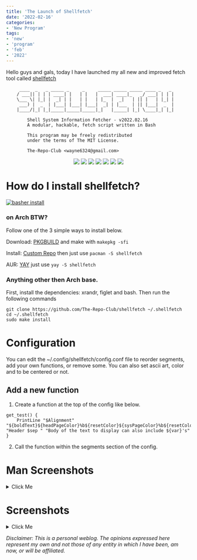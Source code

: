 ```yaml
---
title: 'The Launch of Shellfetch'
date: '2022-02-16'
categories:
- 'New Program'
tags:
- 'new'
- 'program'
- 'feb'
- '2022'
---
```


Hello guys and gals, today I have launched my all new and improved fetch tool called [shellfetch](https://github.com/The-Repo-Club/shellfetch)

<!-- more -->

```
     ____  _   _ _____ _     _     _____ _____ _____ ____ _   _
    / ___|| | | | ____| |   | |   |  ___| ____|_   _/ ___| | | |
    \___ \| |_| |  _| | |   | |   | |_  |  _|   | || |   | |_| |
     ___) |  _  | |___| |___| |___|  _| | |___  | || |___|  _  |
    |____/|_| |_|_____|_____|_____|_|   |_____| |_| \____|_| |_|

        Shell System Information Fetcher - v2022.02.16
        A modular, hackable, fetch script written in Bash

        This program may be freely redistributed
        under the terms of The MIT License.

        The-Repo-Club <wayne6324@gmail.com>
```

<p align='center'>
    <img src='https://img.shields.io/badge/Maintained-Yes-green?colorA=434c5e&colorB=ff59f9&style=flat-square'>
    <img src='https://img.shields.io/github/last-commit/The-Repo-Club/shellfetch?colorA=434c5e&colorB=ff59f9&style=flat-square'>
    <img src='https://img.shields.io/github/repo-size/The-Repo-Club/shellfetch?colorA=434c5e&colorB=ff59f9&style=flat-square'>
    <img src='https://img.shields.io/github/issues/The-Repo-Club/shellfetch?colorA=434c5e&colorB=ff59f9&style=flat-square'>
    <img src='https://img.shields.io/github/stars/The-Repo-Club/shellfetch?colorA=434c5e&colorB=ff59f9&style=flat-square'>
    <img src='https://img.shields.io/github/forks/The-Repo-Club/shellfetch?colorA=434c5e&colorB=ff59f9&style=flat-square'>
    <img src='https://img.shields.io/github/commit-activity/m/The-Repo-Club/shellfetch?colorA=434c5e&colorB=ff59f9&style=flat-square'>
</p>

# How do I install shellfetch?

[![basher install](https://www.basher.it/assets/logo/basher_install.svg)](https://github.com/basherpm/basher)

### on Arch BTW?

Follow one of the 3 simple ways to install below.

Download: [PKGBUILD](https://github.com/The-Repo-Club/ArchAUR/raw/main/shellfetch/PKGBUILD) and make with `makepkg -sfi`

Install: [Custom Repo](https://arch.therepo.club/) then just use `pacman -S shellfetch`

AUR: [YAY](https://aur.archlinux.org/packages/shellfetch) just use `yay -S shellfetch`

### Anything other then Arch base.

First, install the dependencies: xrandr, figlet and bash.
Then run the following commands

```
git clone https://github.com/The-Repo-Club/shellfetch ~/.shellfetch
cd ~/.shellfetch
sudo make install
```

# Configuration

You can edit the ~/.config/shellfetch/config.conf file to reorder segments, add your own functions, or remove some.
You can also set ascii art, color and to be centered or not.

## Add a new function

1. Create a function at the top of the config like below.

```
get_test() {
    PrintLine "$Alignment" "${boldText}${headPageColor}%b${resetColor}${sysPageColor}%b${resetColor}" "Header $sep " "Body of the text to display can also include ${var}'s"
}
```

2. Call the function within the segments section of the config.

# Man Screenshots


<details>
    <summary>Click Me<i class="fa-solid fa-caret-down"></i></summary>

<img src="https://github.com/The-Repo-Club/shellfetch/raw/main/screenshots/man.png" alt="man" style="max-width: 100%;">

</details>


# Screenshots

<details>
    <summary>Click Me<i class="fa-solid fa-caret-down"></i></summary>

<img src="https://github.com/The-Repo-Club/shellfetch/raw/main/screenshots/1.png" alt="screenshot1" style="max-width: 100%;">
<img src="https://github.com/The-Repo-Club/shellfetch/raw/main/screenshots/2.png" alt="screenshot2" style="max-width: 100%;">
<img src="https://github.com/The-Repo-Club/shellfetch/raw/main/screenshots/3.png" alt="screenshot3" style="max-width: 100%;">
<img src="https://github.com/The-Repo-Club/shellfetch/raw/main/screenshots/4.png" alt="screenshot4" style="max-width: 100%;">

</details>

_Disclaimer: This is a personal weblog. The opinions expressed here represent my own and not those of any entity in which I have been, am now, or will be affiliated._
